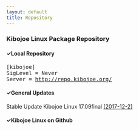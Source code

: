 ```yaml
---
layout: default
title: Repository
---
```


<h3>Kibojoe Linux Package Repository</h3>

<h4>✓Local Repository</h4>

<pre>[kibojoe]<br>SigLevel = Never<br>Server = <a href="http://repo.kibojoe.org/" target="_blank">http://repo.kibojoe.org/</a></pre>

<h4>✓General Updates</h4>

Stable Update Kibojoe Linux 17.09final <a href="http://forum.kibojoe.org/viewtopic.php?f=9&t=51" target="_blank">[2017-12-2]</a> 

<h4>✓Kibojoe Linux on Github</h4>

<div class="github-card" data-user="kibojoe"></div>
<script src="http://lab.lepture.com/github-cards/widget.js"></script>

<div class="github-card" data-user="kibojoe/build-iso"></div>
<script src="http://lab.lepture.com/github-cards/widget.js"></script>

